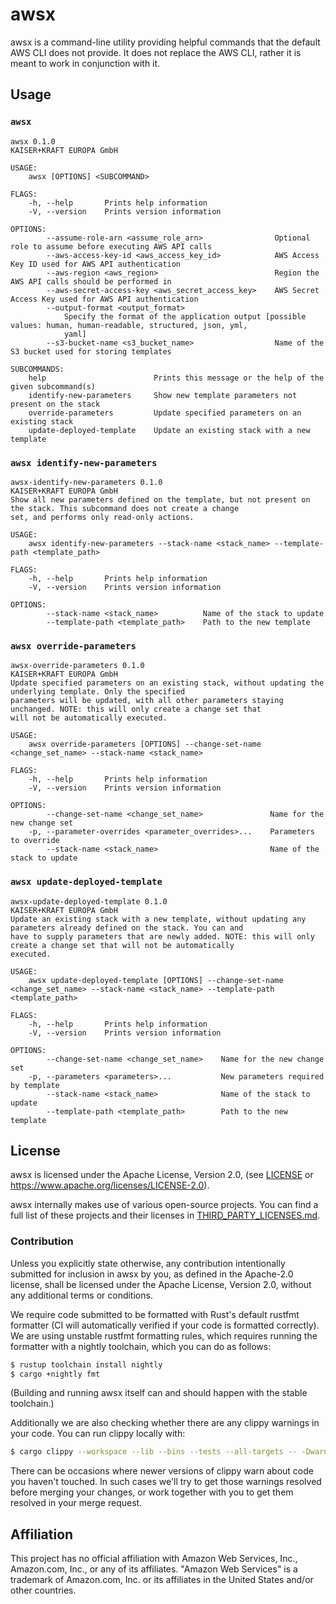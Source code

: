 # awsx

awsx is a command-line utility providing helpful commands that the default AWS CLI does not provide.
It does not replace the AWS CLI, rather it is meant to work in conjunction with it.

## Usage

### `awsx`

```
awsx 0.1.0
KAISER+KRAFT EUROPA GmbH

USAGE:
    awsx [OPTIONS] <SUBCOMMAND>

FLAGS:
    -h, --help       Prints help information
    -V, --version    Prints version information

OPTIONS:
        --assume-role-arn <assume_role_arn>                Optional role to assume before executing AWS API calls
        --aws-access-key-id <aws_access_key_id>            AWS Access Key ID used for AWS API authentication
        --aws-region <aws_region>                          Region the AWS API calls should be performed in
        --aws-secret-access-key <aws_secret_access_key>    AWS Secret Access Key used for AWS API authentication
        --output-format <output_format>
            Specify the format of the application output [possible values: human, human-readable, structured, json, yml,
            yaml]
        --s3-bucket-name <s3_bucket_name>                  Name of the S3 bucket used for storing templates

SUBCOMMANDS:
    help                        Prints this message or the help of the given subcommand(s)
    identify-new-parameters     Show new template parameters not present on the stack
    override-parameters         Update specified parameters on an existing stack
    update-deployed-template    Update an existing stack with a new template
```

### `awsx identify-new-parameters`

```
awsx-identify-new-parameters 0.1.0
KAISER+KRAFT EUROPA GmbH
Show all new parameters defined on the template, but not present on the stack. This subcommand does not create a change
set, and performs only read-only actions.

USAGE:
    awsx identify-new-parameters --stack-name <stack_name> --template-path <template_path>

FLAGS:
    -h, --help       Prints help information
    -V, --version    Prints version information

OPTIONS:
        --stack-name <stack_name>          Name of the stack to update
        --template-path <template_path>    Path to the new template
```

### `awsx override-parameters`

```
awsx-override-parameters 0.1.0
KAISER+KRAFT EUROPA GmbH
Update specified parameters on an existing stack, without updating the underlying template. Only the specified
parameters will be updated, with all other parameters staying unchanged. NOTE: this will only create a change set that
will not be automatically executed.

USAGE:
    awsx override-parameters [OPTIONS] --change-set-name <change_set_name> --stack-name <stack_name>

FLAGS:
    -h, --help       Prints help information
    -V, --version    Prints version information

OPTIONS:
        --change-set-name <change_set_name>               Name for the new change set
    -p, --parameter-overrides <parameter_overrides>...    Parameters to override
        --stack-name <stack_name>                         Name of the stack to update
```

### `awsx update-deployed-template`

```
awsx-update-deployed-template 0.1.0
KAISER+KRAFT EUROPA GmbH
Update an existing stack with a new template, without updating any parameters already defined on the stack. You can and
have to supply parameters that are newly added. NOTE: this will only create a change set that will not be automatically
executed.

USAGE:
    awsx update-deployed-template [OPTIONS] --change-set-name <change_set_name> --stack-name <stack_name> --template-path <template_path>

FLAGS:
    -h, --help       Prints help information
    -V, --version    Prints version information

OPTIONS:
        --change-set-name <change_set_name>    Name for the new change set
    -p, --parameters <parameters>...           New parameters required by template
        --stack-name <stack_name>              Name of the stack to update
        --template-path <template_path>        Path to the new template
```

## License

awsx is licensed under the Apache License, Version 2.0, (see [LICENSE](LICENSE) or <https://www.apache.org/licenses/LICENSE-2.0>).

awsx internally makes use of various open-source projects.
You can find a full list of these projects and their licenses in [THIRD_PARTY_LICENSES.md](THIRD_PARTY_LICENSES.md).

### Contribution

Unless you explicitly state otherwise, any contribution intentionally submitted for inclusion in awsx by you, as defined in the Apache-2.0 license, shall be licensed under the Apache License, Version 2.0, without any additional terms or conditions.

We require code submitted to be formatted with Rust's default rustfmt formatter (CI will automatically verified if your code is formatted correctly).
We are using unstable rustfmt formatting rules, which requires running the formatter with a nightly toolchain, which you can do as follows:

```sh
$ rustup toolchain install nightly
$ cargo +nightly fmt
```

(Building and running awsx itself can and should happen with the stable toolchain.)

Additionally we are also checking whether there are any clippy warnings in your code.
You can run clippy locally with:

```sh
$ cargo clippy --workspace --lib --bins --tests --all-targets -- -Dwarnings
```

There can be occasions where newer versions of clippy warn about code you haven't touched.
In such cases we'll try to get those warnings resolved before merging your changes, or work together with you to get them resolved in your merge request.

## Affiliation

This project has no official affiliation with Amazon Web Services, Inc., Amazon.com, Inc., or any of its affiliates.
"Amazon Web Services" is a trademark of Amazon.com, Inc. or its affiliates in the United States and/or other countries.
